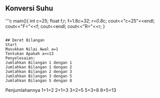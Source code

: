 ## Konversi Suhu
'''c
main(){
int c=25;
float f,r;
f=1.8*c+32;
r=0.8*c;
cout<<"c=25"<<endl;
cout<<"F="<<f;
cout<<endl;
cout<<"R="<<r;
}
```

## Deret Bilangan
Start
Masukkan Nilai Awal a=1
Tentukan Apakah a<=13
Penyelesaian:
Jumlahkan Bilangan 1 dengan 1
Jumlahkan Bilangan 1 dengan 2
Jumlahkan Bilangan 2 dengan 3
Jumlahkan Bilangan 3 dengan 5
Jumlahkan Bilangan 5 dengan 8
```
Penjumlahannya
1+1=2
2+1=3
3+2=5
5+3=8
8+5=13

